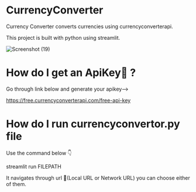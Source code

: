 # CurrencyConverter
 Currency Converter converts currencies using currencyconverterapi.
 
 This project is built with python using streamlit.
 
 ![Screenshot (19)](https://user-images.githubusercontent.com/71929989/164972806-a713872c-49ec-4133-94fe-3963e08d668a.png)

# How do I get an ApiKey🤔 ?
Go through link below and generate your apikey--> 

https://free.currencyconverterapi.com/free-api-key 

# How do I run currencyconvertor.py file

Use the command below 👇

streamlit run FILEPATH

It navigates through url 🔗(Local URL or Network URL) you can choose either of them.
